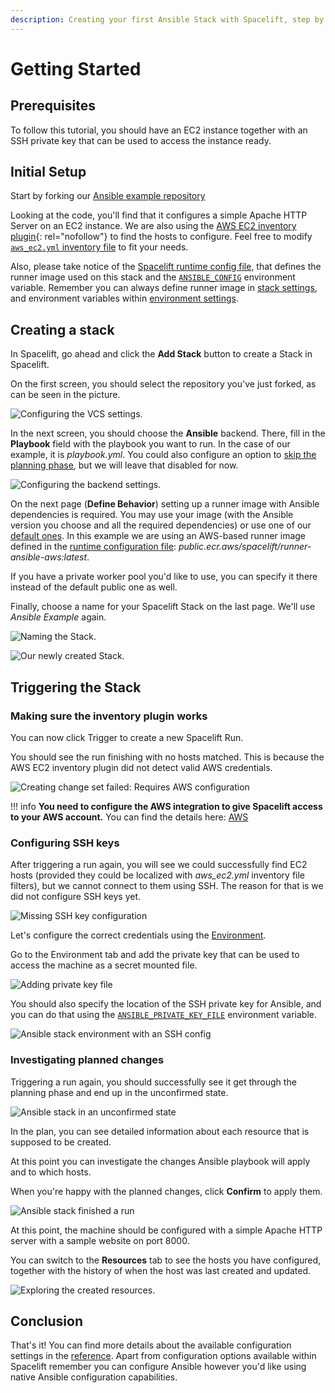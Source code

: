 ```yaml
---
description: Creating your first Ansible Stack with Spacelift, step by step.
---
```


# Getting Started

## Prerequisites

To follow this tutorial, you should have an EC2 instance together with an SSH private key that can be used to access the instance ready.

## Initial Setup

Start by forking our [Ansible example repository](https://github.com/spacelift-io-examples/ansible-example)

Looking at the code, you'll find that it configures a simple Apache HTTP Server on an EC2 instance. We are also using the [AWS EC2 inventory plugin](https://docs.ansible.com/ansible/latest/collections/amazon/aws/aws_ec2_inventory.html){: rel="nofollow"} to find the hosts to configure. Feel free to modify [`aws_ec2.yml` inventory file](https://github.com/spacelift-io-examples/ansible-example/blob/main/aws_ec2.yml) to fit your needs.

Also, please take notice of the [Spacelift runtime config file](https://github.com/spacelift-io-examples/ansible-example/blob/main/.spacelift/config.yml), that defines the runner image used on this stack and the [`ANSIBLE_CONFIG`](../ansible/reference.md#ansiblecfg) environment variable. Remember you can always define runner image in [stack settings](../../concepts/stack/stack-settings.md#runner-image), and environment variables within [environment settings](../../concepts/configuration/environment.md#environment-variables).

## Creating a stack

In Spacelift, go ahead and click the **Add Stack** button to create a Stack in Spacelift.

On the first screen, you should select the repository you've just forked, as can be seen in the picture.

![Configuring the VCS settings.](../../assets/screenshots/ansible/ansible-1-create-new-stack.png)

In the next screen, you should choose the **Ansible** backend. There, fill in the **Playbook** field with the playbook you want to run. In the case of our example, it is _playbook.yml_. You could also configure an option to [skip the planning phase](reference.md#stack-settings), but we will leave that disabled for now.

![Configuring the backend settings.](../../assets/screenshots/ansible/ansible-2-configure-backend.png)

On the next page (**Define Behavior**) setting up a runner image with Ansible dependencies is required. You may use your image (with the Ansible version you choose and all the required dependencies) or use one of our [default ones](https://github.com/spacelift-io/runner-ansible). In this example we are using an AWS-based runner image defined in the [runtime configuration file](#initial-setup): _public.ecr.aws/spacelift/runner-ansible-aws:latest_.

If you have a private worker pool you'd like to use, you can specify it there instead of the default public one as well.

Finally, choose a name for your Spacelift Stack on the last page. We'll use _Ansible Example_ again.

![Naming the Stack.](../../assets/screenshots/ansible/ansible-3-name-stack.png)

![Our newly created Stack.](../../assets/screenshots/ansible/ansible-4-stack-created.png)

## Triggering the Stack

### Making sure the inventory plugin works

You can now click Trigger to create a new Spacelift Run.

You should see the run finishing with no hosts matched. This is because the AWS EC2 inventory plugin did not detect valid AWS credentials.

![Creating change set failed: Requires AWS configuration](../../assets/screenshots/ansible/ansible-5-no-aws-error.png)

!!! info
    **You need to configure the AWS integration to give Spacelift access to your AWS account.** You can find the details here: [AWS](../../integrations/cloud-providers/aws.md)

### Configuring SSH keys

After triggering a run again, you will see we could successfully find EC2 hosts (provided they could be localized with _aws_ec2.yml_ inventory file filters), but we cannot connect to them using SSH. The reason for that is we did not configure SSH keys yet.

![Missing SSH key configuration](../../assets/screenshots/ansible/ansible-6-no-ssh.png)

Let's configure the correct credentials using the [Environment](../../concepts/configuration/environment.md).

Go to the Environment tab and add the private key that can be used to access the machine as a secret mounted file.

![Adding private key file](../../assets/screenshots/ansible/ansible-7-configure-key.png)

You should also specify the location of the SSH private key for Ansible, and you can do that using the [`ANSIBLE_PRIVATE_KEY_FILE`](./reference.md#ssh-private-key-location) environment variable.

![Ansible stack environment with an SSH config](../../assets/screenshots/ansible/ansible-8-env-config-complete.png)

### Investigating planned changes

Triggering a run again, you should successfully see it get through the planning phase and end up in the unconfirmed state.

![Ansible stack in an unconfirmed state](../../assets/screenshots/ansible/ansible-9-unconfirmed.png)

In the plan, you can see detailed information about each resource that is supposed to be created.

At this point you can investigate the changes Ansible playbook will apply and to which hosts.

When you're happy with the planned changes, click **Confirm** to apply them.

![Ansible stack finished a run](../../assets/screenshots/ansible/ansible-10-finished.png)

At this point, the machine should be configured with a simple Apache HTTP server with a sample website on port 8000.

You can switch to the **Resources** tab to see the hosts you have configured, together with the history of when the host was last created and updated.

![Exploring the created resources.](../../assets/screenshots/ansible/ansible-11-resources.png)

## Conclusion

That's it! You can find more details about the available configuration settings in the [reference](reference.md). Apart from configuration options available within Spacelift remember you can configure Ansible however you'd like using native Ansible configuration capabilities.
